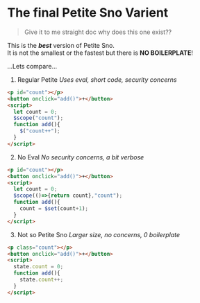 # The final Petite Sno Varient

> Give it to me straight doc why does this one exist??

This is the ___best___ version of Petite Sno.<br/>
It is not the smallest or the fastest but there is __NO BOILERPLATE__!

...Lets compare...

1. Regular Petite
_Uses eval, short code, security concerns_

```html
<p id="count"></p>
<button onclick="add()">+</button>
<script>
  let count = 0;
  $scope("count");
  function add(){
    $("count++");
  }
</script>
```

2. No Eval
_No security concerns, a bit verbose_

```html
<p id="count"></p>
<button onclick="add()">+</button>
<script>
  let count = 0;
  $scope(()=>{return count},"count");
  function add(){
    count = $set(count+1);
  }
</script>
```

3. Not so Petite Sno
_Larger size, no concerns, 0 boilerplate_

```html
<p class="count"></p>
<button onclick="add()">+</button>
<script>
  state.count = 0;
  function add(){
    state.count++;
  }
</script>
```
